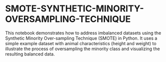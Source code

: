 # SMOTE-SYNTHETIC-MINORITY-OVERSAMPLING-TECHNIQUE
This notebook demonstrates how to address imbalanced datasets using the Synthetic Minority Over-sampling Technique (SMOTE) in Python. It uses a simple example dataset with animal characteristics (height and weight) to illustrate the process of oversampling the minority class and visualizing the resulting balanced data. 
